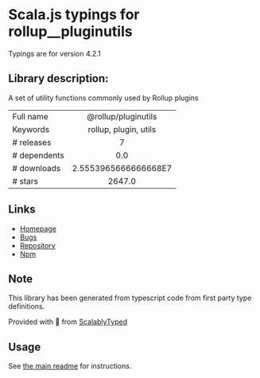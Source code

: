 
# Scala.js typings for rollup__pluginutils

Typings are for version 4.2.1

## Library description:
A set of utility functions commonly used by Rollup plugins

|                    |                 |
| ------------------ | :-------------: |
| Full name          | @rollup/pluginutils |
| Keywords           | rollup, plugin, utils |
| # releases         | 7 |
| # dependents       | 0.0 |
| # downloads        | 2.5553965666666668E7 |
| # stars            | 2647.0 |

## Links
- [Homepage](https://github.com/rollup/plugins/tree/master/packages/pluginutils#readme)
- [Bugs](https://github.com/rollup/plugins/issues)
- [Repository](https://github.com/rollup/plugins)
- [Npm](https://www.npmjs.com/package/%40rollup%2Fpluginutils)
    


## Note
This library has been generated from typescript code from first party type definitions.

Provided with :purple_heart: from [ScalablyTyped](https://github.com/oyvindberg/ScalablyTyped)

## Usage
See [the main readme](../../readme.md) for instructions.


